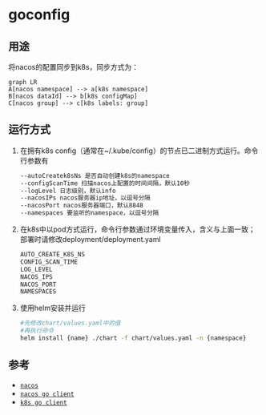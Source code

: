 # goconfig

## 用途

将nacos的配置同步到k8s，同步方式为：

```mermaid
graph LR
A[nacos namespace] --> a[k8s namespace]
B[nacos dataId] --> b[k8s configMap]
C[nacos group] --> c[k8s labels: group]
```

## 运行方式

1. 在拥有k8s config（通常在~/.kube/config）的节点已二进制方式运行。命令行参数有

    ```sh
    --autoCreatek8sNs 是否自动创建k8s的namespace
    --configScanTime 扫描nacos上配置的时间间隔，默认10秒
    --logLevel 日志级别，默认info
    --nacosIPs nacos服务器ip地址，以逗号分隔
    --nacosPort nacos服务器端口，默认8848
    --namespaces 要监听的namespace，以逗号分隔
    ```

2. 在k8s中以pod方式运行，命令行参数通过环境变量传入，含义与上面一致；部署时请修改deployment/deployment.yaml

   ```sh
   AUTO_CREATE_K8S_NS
   CONFIG_SCAN_TIME
   LOG_LEVEL
   NACOS_IPS
   NACOS_PORT
   NAMESPACES
   ```

3. 使用helm安装并运行

    ```sh
    #先修改chart/values.yaml中的值
    #再执行命令
    helm install {name} ./chart -f chart/values.yaml -n {namespace}
    ```

## 参考

- [`nacos`](https://nacos.io/zh-cn/docs/quick-start.html)
- [`nacos go client`](https://github.com/nacos-group/nacos-sdk-go)
- [`k8s go client`](https://github.com/kubernetes/client-go)
